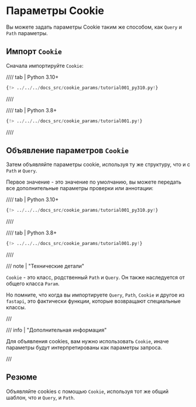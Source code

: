 # Параметры Cookie

Вы можете задать параметры Cookie таким же способом, как `Query` и `Path` параметры.

## Импорт `Cookie`

Сначала импортируйте `Cookie`:

//// tab | Python 3.10+

```Python hl_lines="1"
{!> ../../../docs_src/cookie_params/tutorial001_py310.py!}
```

////

//// tab | Python 3.8+

```Python hl_lines="3"
{!> ../../../docs_src/cookie_params/tutorial001.py!}
```

////

## Объявление параметров `Cookie`

Затем объявляйте параметры cookie, используя ту же структуру, что и с `Path` и `Query`.

Первое значение - это значение по умолчанию, вы можете передать все дополнительные параметры проверки или аннотации:

//// tab | Python 3.10+

```Python hl_lines="7"
{!> ../../../docs_src/cookie_params/tutorial001_py310.py!}
```

////

//// tab | Python 3.8+

```Python hl_lines="9"
{!> ../../../docs_src/cookie_params/tutorial001.py!}
```

////

/// note | "Технические детали"

`Cookie` - это класс, родственный `Path` и `Query`. Он также наследуется от общего класса `Param`.

Но помните, что когда вы импортируете `Query`, `Path`, `Cookie` и другое из `fastapi`, это фактически функции, которые возвращают специальные классы.

///

/// info | "Дополнительная информация"

Для объявления cookies, вам нужно использовать `Cookie`, иначе параметры будут интерпретированы как параметры запроса.

///

## Резюме

Объявляйте cookies с помощью `Cookie`, используя тот же общий шаблон, что и `Query`, и `Path`.
